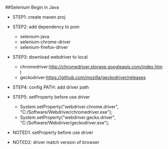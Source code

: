 ##Selenium Begin in Java
- STEP1: create maven proj
- STEP2: add dependency to pom
    - selenium-java
    - selenium-chrome-driver
    - selenium-firefox-driver
- STEP3: download webdriver to local
    - chromedriver:http://chromedriver.storage.googleapis.com/index.html
    - geckodriver:https://github.com/mozilla/geckodriver/releases
- STEP4: config PATH: add driver path
- STEP5: setProperty before use driver
    - System.setProperty("webdriver.chrome.driver", "C:/Software/Webdriver/chromedriver.exe");
    - System.setProperty("webdriver.gecko.driver", "C:/Software/Webdriver/geckodriver.exe");
    
    
- NOTED1: setProperty before use driver
- NOTED2: driver match version of  browser
